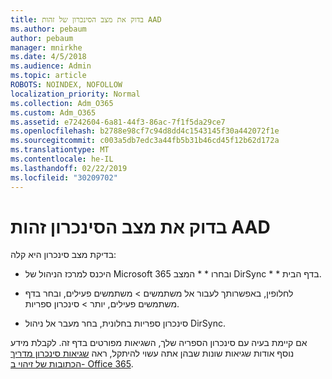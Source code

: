 ```yaml
---
title: בדוק את מצב הסינכרון של זהות AAD
ms.author: pebaum
author: pebaum
manager: mnirkhe
ms.date: 4/5/2018
ms.audience: Admin
ms.topic: article
ROBOTS: NOINDEX, NOFOLLOW
localization_priority: Normal
ms.collection: Adm_O365
ms.custom: Adm_O365
ms.assetid: e7242604-6a81-44f3-86ac-7f1f5da29ce7
ms.openlocfilehash: b2788e98cf7c94d8dd4c1543145f30a442072f1e
ms.sourcegitcommit: c003a5db7edc3a44fb5b31b46cd45f12b62d172a
ms.translationtype: MT
ms.contentlocale: he-IL
ms.lasthandoff: 02/22/2019
ms.locfileid: "30209702"
---
```

# <a name="check-aad-identity-sync-status"></a>בדוק את מצב הסינכרון זהות AAD

בדיקת מצב סינכרון היא קלה: 
  
- היכנס למרכז הניהול של Microsoft 365 ובחרו * * המצב DirSync * * בדף הבית. 
    
- לחלופין, באפשרותך לעבור אל משתמשים \> משתמשים פעילים, ובחר בדף משתמשים פעילים, יותר \> סינכרון ספריות.
    
- סינכרון ספריות בחלונית, בחר מעבר אל ניהול DirSync. 
    
אם קיימת בעיה עם סינכרון הספריה שלך, השגיאות מפורטים בדף זה. לקבלת מידע נוסף אודות שגיאות שונות שבהן אתה עשוי להיתקל, ראה [שגיאות סינכרון מדריך הכתובות של זיהוי ב- Office 365](https://support.office.com/article/b4fc07a5-97ea-4ca6-9692-108acab74067).
  

